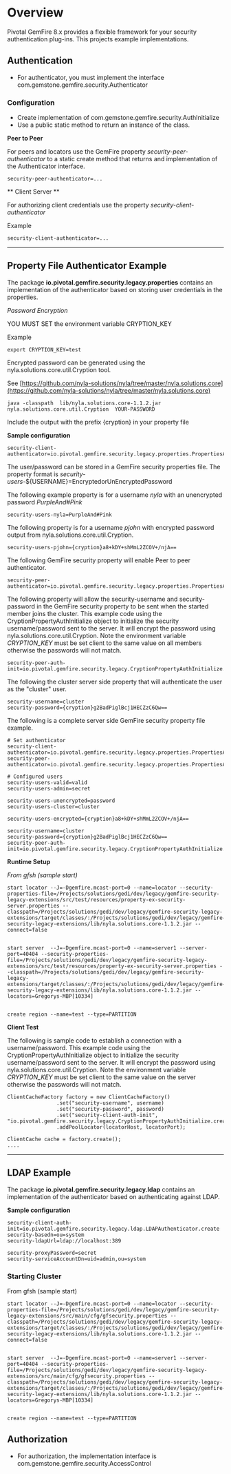 # Overview


Pivotal GemFire 8.x provides a flexible framework for your security authentication plug-ins. This projects example implementations.

## Authentication


- For authenticator, you must implement the interface  com.gemstone.gemfire.security.Authenticator



### Configuration

- Create implementation of com.gemstone.gemfire.security.AuthInitialize
- Use a public static method to return an instance of the class.


**Peer to Peer**

For peers and locators use the GemFire property *security-peer-authenticator* to a static create method that returns 
and implementation of the Authenticator interface.

	security-peer-authenticator=...


** Client Server **

For authorizing client credentials use the property *security-client-authenticator*
 
 Example
 
	security-client-authenticator=...

----------------------------------------


## Property File Authenticator Example

The package **io.pivotal.gemfire.security.legacy.properties** contains an implementation
of the authenticator based on storing user credentials in the properties.


*Password Encryption*

YOU MUST SET the environment variable CRYPTION_KEY

Example

	export CRYPTION_KEY=test

Encrypted password can be generated using the nyla.solutions.core.util.Cryption tool.

See [https://github.com/nyla-solutions/nyla/tree/master/nyla.solutions.core](https://github.com/nyla-solutions/nyla/tree/master/nyla.solutions.core)


	java -classpath  lib/nyla.solutions.core-1.1.2.jar nyla.solutions.core.util.Cryption  YOUR-PASSWORD

	
Include the output with the prefix {cryption} in your property file



**Sample configuration**


	security-client-authenticator=io.pivotal.gemfire.security.legacy.properties.PropertiesAuthenticator
	


The user/password can be stored in a GemFire security properties file. The property format is *security-users-*${USERNAME}=EncryptedorUnEncryptedPassword

The following example property is for a username *nyla*  with an unencrypted password *PurpleAnd#Pink*

	security-users-nyla=PurpleAnd#Pink

The following property is for a username *pjohn*  with encrypted password output from nyla.solutions.core.util.Cryption.
	
	security-users-pjohn={cryption}a8+kDY+shMmL2ZCOV+/njA==


The following GemFire security property will enable Peer to peer
authenticator.

	security-peer-authenticator=io.pivotal.gemfire.security.legacy.properties.PropertiesAuthenticator.create


The following property will allow the security-username and security-password in the GemFire security property to be sent when the started member joins the cluster. This example code using the CryptionPropertyAuthInitialize object to initialize the 
security username/password sent to the server. It will encrypt the password
using nyla.solutions.core.util.Cryption. Note the environment variable *CRYPTION_KEY* must be set client to the same value on all members otherwise the passwords will not match.

 
	security-peer-auth-init=io.pivotal.gemfire.security.legacy.CryptionPropertyAuthInitialize.create

The following the cluster server side property that will authenticate the user as the "cluster" user.

	security-username=cluster
	security-password={cryption}g2BadPiglBcj1HECZzC6Qw==



The following is a complete server side GemFire security property file example.


	# Set authenticator
	security-client-authenticator=io.pivotal.gemfire.security.legacy.properties.PropertiesAuthenticator.create
	security-peer-authenticator=io.pivotal.gemfire.security.legacy.properties.PropertiesAuthenticator.create
	
	# Configured users
	security-users-valid=valid
	security-users-admin=secret
	
	security-users-unencrypted=password
	security-users-cluster=cluster
	
	security-users-encrypted={cryption}a8+kDY+shMmL2ZCOV+/njA==
	
	security-username=cluster
	security-password={cryption}g2BadPiglBcj1HECZzC6Qw==
	security-peer-auth-init=io.pivotal.gemfire.security.legacy.CryptionPropertyAuthInitialize.create

	
**Runtime Setup**




*From gfsh (sample start)*


	start locator --J=-Dgemfire.mcast-port=0 --name=locator --security-properties-file=/Projects/solutions/gedi/dev/legacy/gemfire-security-legacy-extensions/src/test/resources/property-ex-security-server.properties --classpath=/Projects/solutions/gedi/dev/legacy/gemfire-security-legacy-extensions/target/classes/:/Projects/solutions/gedi/dev/legacy/gemfire-security-legacy-extensions/lib/nyla.solutions.core-1.1.2.jar --connect=false


	start server  --J=-Dgemfire.mcast-port=0 --name=server1 --server-port=40404 --security-properties-file=/Projects/solutions/gedi/dev/legacy/gemfire-security-legacy-extensions/src/test/resources/property-ex-security-server.properties --classpath=/Projects/solutions/gedi/dev/legacy/gemfire-security-legacy-extensions/target/classes/:/Projects/solutions/gedi/dev/legacy/gemfire-security-legacy-extensions/lib/nyla.solutions.core-1.1.2.jar --locators=Gregorys-MBP[10334]


	create region --name=test --type=PARTITION

**Client Test**


The following is sample code to establish a connection with a username/password. This example code using the CryptionPropertyAuthInitialize object to initialize the 
security username/password sent to the server. It will encrypt the password
using nyla.solutions.core.util.Cryption. Note the environment variable *CRYPTION_KEY* must be set client to the same value on the server otherwise the passwords will not match. 


	ClientCacheFactory factory = new ClientCacheFactory()
					.set("security-username", username)
					.set("security-password", password)
					.set("security-client-auth-init", "io.pivotal.gemfire.security.legacy.CryptionPropertyAuthInitialize.create")
					.addPoolLocator(locatorHost, locatorPort);
	
	ClientCache cache = factory.create();
	....
	
	
----------------------------------------

## LDAP Example


The package **io.pivotal.gemfire.security.legacy.ldap** contains an implementation
of the authenticator based on authenticating against LDAP.

**Sample configuration**


	security-client-auth-init=io.pivotal.gemfire.security.legacy.ldap.LDAPAuthenticator.create
	security-basedn=ou=system
	security-ldapUrl=ldap://localhost:389
	
	security-proxyPassword=secret
	security-serviceAccountDn=uid=admin,ou=system


### Starting Cluster

From gfsh (sample start)

	start locator --J=-Dgemfire.mcast-port=0 --name=locator --security-properties-file=/Projects/solutions/gedi/dev/legacy/gemfire-security-legacy-extensions/src/main/cfg/gfsecurity.properties --classpath=/Projects/solutions/gedi/dev/legacy/gemfire-security-legacy-extensions/target/classes/:/Projects/solutions/gedi/dev/legacy/gemfire-security-legacy-extensions/lib/nyla.solutions.core-1.1.2.jar --connect=false
	
	
	start server  --J=-Dgemfire.mcast-port=0 --name=server1 --server-port=40404 --security-properties-file=/Projects/solutions/gedi/dev/legacy/gemfire-security-legacy-extensions/src/main/cfg/gfsecurity.properties --classpath=/Projects/solutions/gedi/dev/legacy/gemfire-security-legacy-extensions/target/classes/:/Projects/solutions/gedi/dev/legacy/gemfire-security-legacy-extensions/lib/nyla.solutions.core-1.1.2.jar --locators=Gregorys-MBP[10334]
	
	
	create region --name=test --type=PARTITION
	
	
	

## Authorization

- For authorization, the implementation interface is com.gemstone.gemfire.security.AccessControl
	